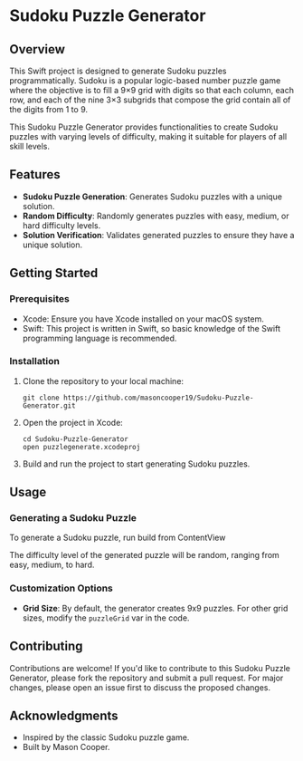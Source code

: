 # Sudoku Puzzle Generator

## Overview

This Swift project is designed to generate Sudoku puzzles programmatically. Sudoku is a popular logic-based number puzzle game where the objective is to fill a 9×9 grid with digits so that each column, each row, and each of the nine 3×3 subgrids that compose the grid contain all of the digits from 1 to 9.

This Sudoku Puzzle Generator provides functionalities to create Sudoku puzzles with varying levels of difficulty, making it suitable for players of all skill levels.

## Features

- **Sudoku Puzzle Generation**: Generates Sudoku puzzles with a unique solution.
- **Random Difficulty**: Randomly generates puzzles with easy, medium, or hard difficulty levels.
- **Solution Verification**: Validates generated puzzles to ensure they have a unique solution.

## Getting Started

### Prerequisites

- Xcode: Ensure you have Xcode installed on your macOS system.
- Swift: This project is written in Swift, so basic knowledge of the Swift programming language is recommended.

### Installation

1. Clone the repository to your local machine:

    ```
    git clone https://github.com/masoncooper19/Sudoku-Puzzle-Generator.git
    ```

2. Open the project in Xcode:

    ```
    cd Sudoku-Puzzle-Generator
    open puzzlegenerate.xcodeproj
    ```

3. Build and run the project to start generating Sudoku puzzles.

## Usage

### Generating a Sudoku Puzzle

To generate a Sudoku puzzle, run build from ContentView

The difficulty level of the generated puzzle will be random, ranging from easy, medium, to hard.

### Customization Options

- **Grid Size**: By default, the generator creates 9x9 puzzles. For other grid sizes, modify the `puzzleGrid` var in the code.

## Contributing

Contributions are welcome! If you'd like to contribute to this Sudoku Puzzle Generator, please fork the repository and submit a pull request. For major changes, please open an issue first to discuss the proposed changes.

## Acknowledgments

- Inspired by the classic Sudoku puzzle game.
- Built by Mason Cooper.
